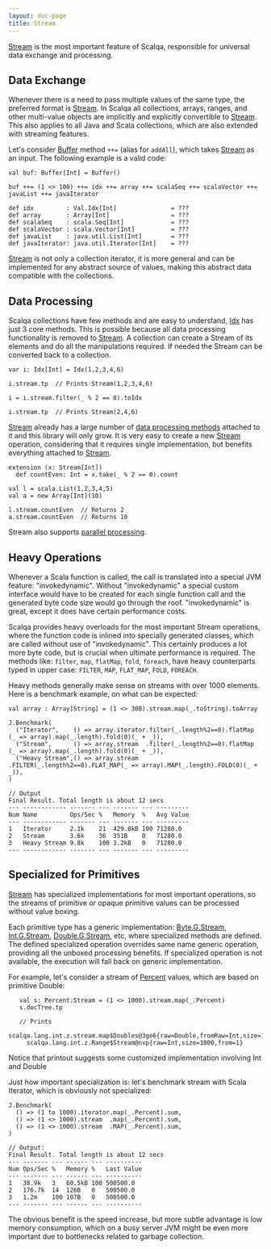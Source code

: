 ```yaml
---
layout: doc-page
title: Stream
---
```


[Stream](../../api/scalqa/val/Stream.html) is the most important feature of Scalqa, 
responsible for universal data exchange and processing.

## Data Exchange

Whenever there is a need to pass multiple values of the same type, the preferred format is [Stream](../../api/scalqa/val/Stream.html). 
In Scalqa all collections, arrays, ranges, and other multi-value objects are implicitly and explicitly convertible to [Stream](../../api/scalqa/val/Stream.html). 
This also applies to all Java and Scala collections, which are also extended with streaming features. 

Let's consider [Buffer](../../api/scalqa/val/Buffer.html) method `++=` (alias for `addAll`),
which takes [Stream](../../api/scalqa/val/Stream.html) as an input. The following example is a valid code:

```
val buf: Buffer[Int] = Buffer()

buf ++= (1 <> 100) ++= idx ++= array ++= scalaSeq ++= scalaVector ++= javaList ++= javaIterator

def idx         : Val.Idx[Int]               = ???
def array       : Array[Int]                 = ???
def scalaSeq    : scala.Seq[Int]             = ???
def scalaVector : scala.Vector[Int]          = ???
def javaList    : java.util.List[Int]        = ???
def javaIterator: java.util.Iterator[Int]    = ???
```

[Stream](../../api/scalqa/val/Stream.html) is not only a collection iterator, it is more general and can be implemented 
for any abstract source of values, making this abstract data compatible with the collections. 

## Data Processing

Scalqa collections have few methods and are easy to understand, [Idx](../../api/scalqa/val/Idx.html) has just 3 core methods.
This is possible because all data processing functionality is removed to [Stream](../../api/scalqa/val/Stream.html). 
A collection can create a Stream of its elements and do all the manipulations required. If needed the Stream can be converted back 
to a collection.

```
var i: Idx[Int] = Idx(1,2,3,4,6)

i.stream.tp  // Prints Stream(1,2,3,4,6)

i = i.stream.filter(_ % 2 == 0).toIdx

i.stream.tp  // Prints Stream(2,4,6)
```

[Stream](../../api/scalqa/val/Stream.html) already has a large number of 
[data processing methods](../../api/scalqa/val/stream/_build.html) attached to it and this library will only grow. 
It is very easy to create a new [Stream](../../api/scalqa/val/Stream.html) operation, considering that it requires single implementation, 
but benefits everything attached to [Stream](../../api/scalqa/val/Stream.html).
```
extension (x: Stream[Int])
  def countEven: Int = x.take(_ % 2 == 0).count

val l = scala.List(1,2,3,4,5)
val a = new Array[Int](10)

l.stream.countEven  // Returns 2
a.stream.countEven  // Returns 10

```

Stream also supports [parallel processing](../../api/scalqa/val/stream/_Build/_parallel.html).

## Heavy Operations

Whenever a Scala function is called, the call is translated into a special JVM feature: "invokedynamic". Without "invokedynamic" 
a special custom interface would have to be created for each single function call and the generated byte code size would go 
through the roof. "invokedynamic" is great, except it does have certain performance costs. 

Scalqa provides heavy overloads for the most important Stream operations, where the function code is inlined into 
specially generated classes, which are called without use of "invokedynamic". This certainly produces 
a lot more byte code, but is crucial when ultimate performance is required. The methods like: `filter`, `map`, `flatMap`, `fold`, `foreach`,
have heavy counterparts typed in upper case: `FILTER`, `MAP`, `FLAT_MAP`, `FOLD`, `FOREACH`.

Heavy methods generally make sense on streams with over 1000 elements. Here is a benchmark example, on what can be expected:  
```
val array : Array[String] = (1 <> 300).stream.map(_.toString).toArray

J.Benchmark(
  ("Iterator",    () => array.iterator.filter(_.length%2==0).flatMap (_ => array).map(_.length).fold(0)(_ + _)),
  ("Stream",      () => array.stream  .filter(_.length%2==0).flatMap (_ => array).map(_.length).fold(0)(_ + _)),
  ("Heavy Stream",() => array.stream  .FILTER(_.length%2==0).FLAT_MAP(_ => array).MAP(_.length).FOLD(0)(_ + _)),
)
```
```
// Output
Final Result. Total length is about 12 secs
--- ------------ ------- --- ------- --- ---------
Num Name         Ops/Sec %   Memory  %   Avg Value
--- ------------ ------- --- ------- --- ---------
1   Iterator     2.1k    21  429.8kB 100 71280.0
2   Stream       3.6k    36  351B    0   71280.0
3   Heavy Stream 9.8k    100 3.2kB   0   71280.0
--- ------------ ------- --- ------- --- ---------
```  

## Specialized for Primitives

[Stream](../../api/scalqa/val/Stream.html) has specialized implementations for most important operations, 
so the streams of primitive or opaque primitive values can be processed without 
value boxing. 

Each primitive type has a generic implementation:
[Byte.G.Stream](../../api/scalqa/lang/byte/g/Stream.html),
[Int.G.Stream](../../api/scalqa/lang/int/g/Stream.html),
[Double.G.Stream](../../api/scalqa/lang/double/g/Stream.html), etc, where specialized methods are defined. The defined
specialized operation overrides same name generic operation, providing all the unboxed processing benefits.
If specialized operation is not available, the execution will fall back on generic implementation.

For example, let's consider a stream of [Percent](../../api/scalqa/gen/util/Percent.html) values, 
which are based on primitive Double:
```
   val s: Percent.Stream = (1 <> 1000).stream.map(_.Percent)
   s.docTree.tp

   // Prints  
   scalqa.lang.int.z.stream.map$Doubles@3ge6{raw=Double,fromRaw=Int,size=1000}
     scalqa.lang.int.z.Range$Stream@nvp{raw=Int,size=1000,from=1}

```
Notice that printout suggests some customized implementation involving Int and Double  

Just how important specialization is: let's benchmark stream with Scala Iterator, which is
obviously not specialized:
 
```
J.Benchmark(
  () => (1 to 1000).iterator.map(_.Percent).sum,
  () => (1 <> 1000).stream  .map(_.Percent).sum,
  () => (1 <> 1000).stream  .MAP(_.Percent).sum,
)
```
```
// Output:
Final Result. Total length is about 12 secs
--- ------- --- ------ --- ----------
Num Ops/Sec %   Memory %   Last Value
--- ------- --- ------ --- ----------
1   38.9k   3   60.5kB 100 500500.0
2   176.7k  14  126B   0   500500.0
3   1.2m    100 107B   0   500500.0
--- ------- --- ------ --- ----------
```

The obvious benefit is the speed increase, but more subtle advantage is low memory consumption, 
which on a busy server JVM might be even more important due to bottlenecks related to garbage collection.
